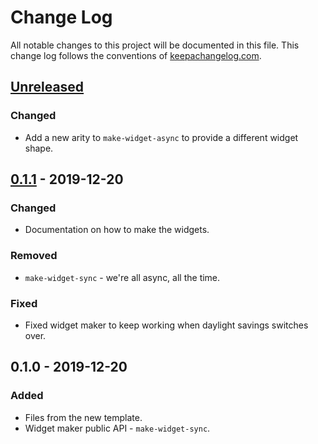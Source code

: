 # Change Log
All notable changes to this project will be documented in this file. This change log follows the conventions of [keepachangelog.com](http://keepachangelog.com/).

## [Unreleased]
### Changed
- Add a new arity to `make-widget-async` to provide a different widget shape.

## [0.1.1] - 2019-12-20
### Changed
- Documentation on how to make the widgets.

### Removed
- `make-widget-sync` - we're all async, all the time.

### Fixed
- Fixed widget maker to keep working when daylight savings switches over.

## 0.1.0 - 2019-12-20
### Added
- Files from the new template.
- Widget maker public API - `make-widget-sync`.

[Unreleased]: https://github.com/your-name/server/compare/0.1.1...HEAD
[0.1.1]: https://github.com/your-name/server/compare/0.1.0...0.1.1
